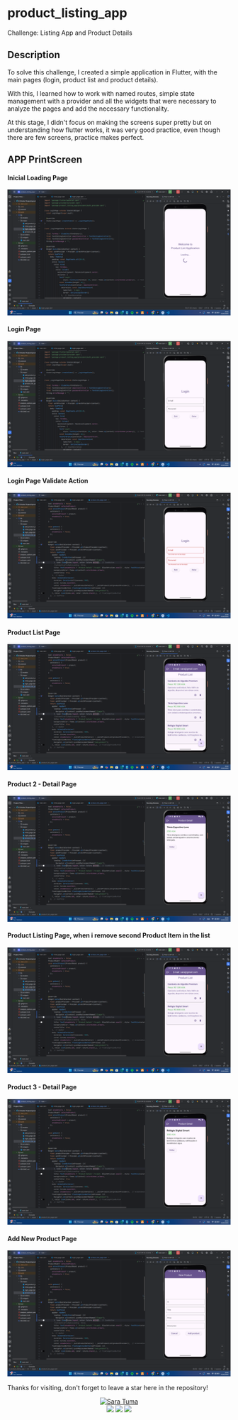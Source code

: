 # product_listing_app

Challenge: Listing App and Product Details

## Description

To solve this challenge, I created a simple application in Flutter, with the main pages (login, product list and product details).

With this, I learned how to work with named routes, simple state management with a provider and all the widgets that were necessary to analyze the pages and add the necessary functionality.

At this stage, I didn't focus on making the screens super pretty but on understanding how flutter works, it was very good practice, even though there are few screens, practice makes perfect. 


## APP PrintScreen

#### Inicial Loading Page


![Loading page](./assets/images/splash_page.png)


#### Login Page


![Login page](./assets/images/login_page.png)


#### Login Page Validate Action


![Login page](./assets/images/login_validate_inputs.png)


#### Product List Page


![Product List page](./assets/images/product_list.png)


#### Product 2 - Detail Page


![Product Detail page](./assets/images/producy_detail-2.png)


#### Product Listing Page, when i remove second Product Item in the list


![Product List page](./assets/images/after_remove_action_screen.png)

#### Product 3 - Detail Page


![Product Detail page](./assets/images/product_detail-1.png)


#### Add New Product Page


![New Product page](./assets/images/add_product_page.png)


Thanks for visiting, don't forget to leave a star here in the repository!


<div align="center">
<a href="https://github.com/SaraTuma"><img height="200" width="200" src="https://github.com/SaraTuma.png" alt="Sara Tuma"></a>
</div>
<div align="center"> 
  <a href = "mailto:saradavidtuma07@gmail.com"><img src="https://img.shields.io/badge/-Gmail-%23333?style=for-the-badge&logo=gmail&logoColor=white" target="_blank"></a>
  <a href="https://web.facebook.com/Dev-JavaScript-237918328176401" target="_blank"><img src="https://img.shields.io/badge/-Facebook-%230077B5?style=for-the-badge&logo=facebook&logoColor=white" target="_blank"></a> 
  <a href="https://www.linkedin.com/in/sara-david-tuma-9186911ba" target="_blank"><img src="https://img.shields.io/badge/-LinkedIn-%230077B5?style=for-the-badge&logo=linkedin&logoColor=white" target="_blank"></a> 
